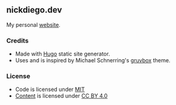 ## nickdiego.dev

My personal [website](https://nickdiego.dev).

### Credits

- Made with [Hugo](https://gohugo.io) static site generator.
- Uses and is inspired by Michael Schnerring's [gruvbox](https://github.com/schnerring/hugo-theme-gruvbox) theme.

### License

- Code is licensed under [MIT](./LICENSE)
- [Content](./content/) is licensed under [CC BY 4.0](./content/LICENSE)
